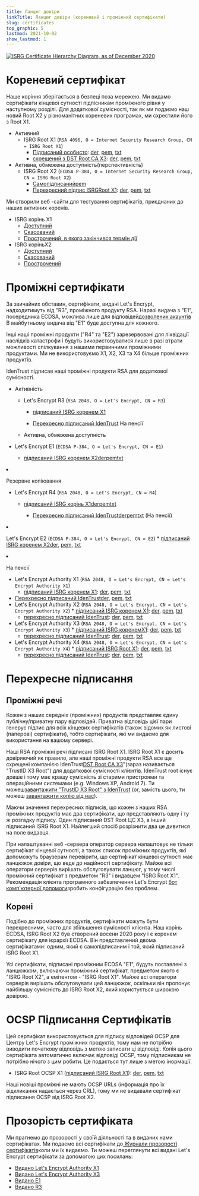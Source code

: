 ```yaml
---
title: Ланцюг довіри
linkTitle: Ланцюг довіри (кореневий і проміжний сертифікати)
slug: certificates
top_graphic: 5
lastmod: 2021-10-02
show_lastmod: 1
---
```



[![ISRG Certificate Hierarchy Diagram, as of December 2020](/images/isrg-hierarchy.png)](/images/isrg-hierarchy.png)

# Кореневий сертифікат

Наше коріння зберігається в безпеці поза мережею. Ми видамо сертифікати кінцевої сутності підпісникам проміжного рівня у наступному розділі. Для додаткової сумісності, так як ми подаємо наш новий Root X2 у різноманітних кореневих програмах, ми схрестили його з Root X1.

* Активний
  * ISRG Root X1 (`RSA 4096, O = Internet Security Research Group, CN = ISRG Root X1`)
    * [Підписаний особисто](https://crt.sh/?id=9314791): [der](/certs/isrgrootx1.der), [pem](/certs/isrgrootx1.pem), [txt](/certs/isrgrootx1.txt)
    * [схрещений з DST Root CA X3](https://crt.sh/?id=3958242236): [der](/certs/isrg-root-x1-cross-signed.der), [pem](/certs/isrg-root-x1-cross-signed.pem), [txt](/certs/isrg-root-x1-cross-signed.txt)
* Активна, обмежена доступність(перспективність)
  * ISRG Root X2 (`ECDSA P-384, O = Internet Security Research Group, CN = ISRG Root X2`)
    * [Самопідписаний](https://crt.sh/?id=3335562555)[](/certs/isrg-root-x2.der)[pem](/certs/isrg-root-x2.pem)[](/certs/isrg-root-x2.txt)
    * [Перехресний підпис ISRGRoot X1](https://crt.sh/?id=3334561878): [der](/certs/isrg-root-x2-cross-signed.der), [pem](/certs/isrg-root-x2-cross-signed.pem), [txt](/certs/isrg-root-x2-cross-signed.txt)

Ми створили веб -сайти для тестування сертифікатів, приєднаних до наших активних коренів.

* ISRG корінь X1
  * [Доступний](https://valid-isrgrootx1.letsencrypt.org/)
  * [Скасований](https://revoked-isrgrootx1.letsencrypt.org/)
  * [Прострочений, в якого закінчився термін дії](https://expired-isrgrootx1.letsencrypt.org/)
* ISRG коріньX2
  * [Доступний](https://valid-isrgrootx2.letsencrypt.org/)
  * [Скасований](https://revoked-isrgrootx2.letsencrypt.org/)
  * [Прострочений](https://expired-isrgrootx2.letsencrypt.org/)

# Проміжні сертифікати

За звичайних обставин, сертифікати, видані Let's Encrypt, надходитимуть від "R3", проміжного продукту RSA. Наразі видача з "E1", посередника ECDSA, можлива лише для відповідей[дозволених акаунтів](https://community.letsencrypt.org/t/ecdsa-availability-in-production-environment/150679) В майбутньому видача від "E1" буде доступна для кожного.

Інші наші проміжні продукти ("R4" та "E2") зарезервовані для ліквідації наслідків катастрофи і будуть використовуватися лише в разі втрати можливості спілкування з нашими первинними проміжними продуктами. Ми не використовуємо X1, X2, X3 та X4 більше проміжних продуктів.

IdenTrust підписав наші проміжні продукти RSA для додаткової сумісності.

* Активність
  * Let's Encrypt R3 (`RSA 2048, O = Let's Encrypt, CN = R3`)
    * [підписаний  ISRG коренем X1 ](https://crt.sh/?id=3334561879)[](/certs/lets-encrypt-r3.der)[](/certs/lets-encrypt-r3.pem)[](/certs/lets-encrypt-r3.txt)
    * [Перехресно підписаний IdenTrust](https://crt.sh/?id=3479778542)[](/certs/lets-encrypt-r3-cross-signed.der)
[](/certs/lets-encrypt-r3-cross-signed.txt) На пенсії</li> </ul></li> </ul></li> 
      
      * Активна, обмежена доступність 
    * Let's Encrypt E1 (`ECDSA P-384, O = Let's Encrypt, CN = E1`) 
        * [підписаний ISRG коренем Х2](https://crt.sh/?id=3334671964)[der](/certs/lets-encrypt-e1.der)[pem](/certs/lets-encrypt-e1.pem)[txt](/certs/lets-encrypt-e1.txt)
* Резервне копіювання 
    * Let's Encrypt R4 (`RSA 2048, O = Let's Encrypt, CN = R4`) 
        * [підписаний ISRG корінь Х1](https://crt.sh/?id=3334561877)[der](/certs/lets-encrypt-r4.der)[pem](/certs/lets-encrypt-r4.pem)[txt](/certs/lets-encrypt-r4.txt)</li> 
      
          * [Перехресно підписаний IdenTrust](https://crt.sh/?id=3479778543)[der](/certs/lets-encrypt-r4-cross-signed.der)[pem](/certs/lets-encrypt-r4-cross-signed.pem)[txt](/certs/lets-encrypt-r4-cross-signed.txt) (На пенсії)</ul></li> 

  * Let's Encrypt E2 (`ECDSA P-384, O = Let's Encrypt, CN = E2`) 
        * [підписаний ISRG коренем Х2](https://crt.sh/?id=3334671963)[der](/certs/lets-encrypt-e2.der), [pem](/certs/lets-encrypt-e2.pem), [txt](/certs/lets-encrypt-e2.txt)</ul></li> 

* На пенсії 
    * Let's Encrypt Authority X1 (`RSA 2048, O = Let's Encrypt, CN = Let's Encrypt Authority X1`) 
        * [підписаний ISRG коренем X1](https://crt.sh/?id=9314792): [der](/certs/letsencryptauthorityx1.der), [pem](/certs/letsencryptauthorityx1.pem), [txt](/certs/letsencryptauthorityx1.txt)
    * [Перехресно підписаний IdenTrust](https://crt.sh/?id=10235198)[der](/certs/lets-encrypt-x1-cross-signed.der), [pem](/certs/lets-encrypt-x1-cross-signed.pem), [txt](/certs/lets-encrypt-x1-cross-signed.txt)
  * Let's Encrypt Authority X2 (`RSA 2048, O = Let's Encrypt, CN = Let's Encrypt Authority X2`) 
        * [підписаний ISRG коренем X1](https://crt.sh/?id=12721505): [der](/certs/letsencryptauthorityx2.der), [pem](/certs/letsencryptauthorityx2.pem), [txt](/certs/letsencryptauthorityx2.txt)
    * [перехресно підписаний IdenTrust](https://crt.sh/?id=10970235): [der](/certs/lets-encrypt-x2-cross-signed.der), [pem](/certs/lets-encrypt-x2-cross-signed.pem), [txt](/certs/lets-encrypt-x2-cross-signed.txt)
  * Let's Encrypt Authority X3 (`RSA 2048, O = Let's Encrypt, CN = Let's Encrypt Authority X3`) 
        * [підписаний ISRG коренемX1](https://crt.sh/?id=47997543): [der](/certs/letsencryptauthorityx3.der), [pem](/certs/letsencryptauthorityx3.pem), [txt](/certs/letsencryptauthorityx3.txt)
    * [перехресно підписаний IdenTrust](https://crt.sh/?id=15706126): [der](/certs/lets-encrypt-x3-cross-signed.der), [pem](/certs/lets-encrypt-x3-cross-signed.pem), [txt](/certs/lets-encrypt-x3-cross-signed.txt)
  * Let's Encrypt Authority X4 (`RSA 2048, O = Let's Encrypt, CN = Let's Encrypt Authority X4`) 
        * [підписаний ISRG Root X1](https://crt.sh/?id=47997546): [der](/certs/letsencryptauthorityx4.der), [pem](/certs/letsencryptauthorityx4.pem), [txt](/certs/letsencryptauthorityx4.txt)
    * [перехресно підписаний IdenTrust](https://crt.sh/?id=15710291): [der](/certs/lets-encrypt-x4-cross-signed.der), [pem](/certs/lets-encrypt-x4-cross-signed.pem), [txt](/certs/lets-encrypt-x4-cross-signed.txt)</ul> 



# Перехресне підписання



## Проміжні речі

Кожен з наших середніх (проміжних) продуктів представляє єдину публічну/приватну пару відповідей. Приватна відповідь цієї пари генерує підпис для всіх кінцевих сертифікатів (також відомих як листові (паперові) сертифікати), тобто сертифікати, які ми видаємо для використання на вашому сервері.

Наші RSA проміжні речі підписані ISRG Root X1. ISRG Root X1 є досить довіряючий як правило, але наші проміжні продукти RSA все ще схрещені компанією IdenTrust[DST Root CA X3](https://crt.sh/?id=8395)"(зараз називається "TrustID X3 Root") для додаткової сумісності клієнтів. IdenTrust root існує довше і тому має кращу сумісність зі старими пристроями та операційними системами (e.g. Windows XP, Android 7). Ти можеш[завантажити "TrustID X3 Root" з IdenTrust](https://www.identrust.com/support/downloads) (or, замість цього, ти можеш [ завантажити копію від нас](/certs/trustid-x3-root.pem.txt)).

Маючи значення перехресних підписів, що кожен з наших RSA проміжних продуктів має два сертифікати, що представляють одну і ту ж розгадку підпису. Один підписаний DST Root ЦС X3, а інший підписаний ISRG Root X1. Найлегший спосіб розрізнити два це дивитися на поле видавця.

При налаштуванні веб -сервера оператор сервера налаштовує не тільки сертифікат кінцевої сутності, а також список проміжних продуктів, які допоможуть браузерам перевірити, що сертифікат кінцевої сутності має ланцюжок довіри, що веде до надійності сертифікату. Майже всі оператори серверів вирішать обслуговувати ланцюг, у тому числі проміжний сертифікат з предметом "R3" і видавцем "ISRG Root X1". Рекомендація клієнта програмного забезпечення Let's Encrypt [бот комп'ютерної допомоги](https://certbot.org)зробить конфігурацію без проблем.



## Корені

Подібно до проміжних продуктів, сертифікати можуть бути перехресними, часто для збільшення сумісності клієнта. Наш корінь ECDSA, ISRG Root X2 був створений восени 2020 року і є коренем сертифікату для ієрархії ECDSA. Він представлений двома сертифікатами: одним, який є самопідписаним і той, який підписаний ISRG Root X1.

Усі сертифікати, підписані проміжним ECDSA "E1", будуть поставлені з ланцюжком, включаючи проміжний сертифікат, предметом якого є "ISRG Root X2", а емітентом - "ISRG Root X1". Майже всі оператори серверів вирішать обслуговувати цей ланцюжок, оскільки він пропонує найбільшу сумісність до ISRG Root X2, який користується широкою довірою.



# OCSP Підписання Сертифікатів

Цей сертифікат використовується для підпису відповідей OCSP для Центру Let's Encrypt проміжних продуктів, тому нам не потрібно виводити початкову відповідь з метою записати ці відповіді. Копія цього сертифіката автоматично включає відповіді OCSP, тому підписникам не потрібно нічого з цим робити. Це подається тут лише з метою інормації.

* ISRG Root OCSP X1 ([підписаний ISRG Root X1](https://crt.sh/?id=2929281974)): [der](/certs/isrg-root-ocsp-x1.der), [pem](/certs/isrg-root-ocsp-x1.pem), [txt](/certs/isrg-root-ocsp-x1.txt)

Наші новіші проміжні не мають OCSP URLs (інформація про їх відкликання надається через CRL), тому ми не видавали сертифікат підписання OCSP від ​​ISRG Root X2.



# Прозорість сертифіката

Ми прагнемо до прозорості у своїй діяльності та в виданих нами сертифікатах. Ми подаємо всі сертифікати до[ Журнали прозорості сертифікатів](https://www.certificate-transparency.org/)коли ми їх видаємо. Ти можеш переглянути всі видані Let's Encrypt сертифікати за допомогою цих посилань:

* [Видано Let's Encrypt Authority X1](https://crt.sh/?Identity=%25&iCAID=7395)
* [Видано Let's Encrypt Authority X3](https://crt.sh/?Identity=%25&iCAID=16418)
* [Видано E1](https://crt.sh/?Identity=%25&iCAID=183283)
* [Видано R3](https://crt.sh/?Identity=%25&iCAID=183267)
